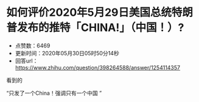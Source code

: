 # 如何评价2020年5月29日美国总统特朗普发布的推特「CHINA!」（中国！）?
- 点赞数：6469
- 更新时间：2020年05月30日05时50分14秒
- 回答url：https://www.zhihu.com/question/398264588/answer/1254114357
<body>
 <p data-pid="8mpRJLJO">看到的</p>
 <p data-pid="y2oFQ3ni">“只发了一个China！强调只有一个中国 ”</p>
</body>